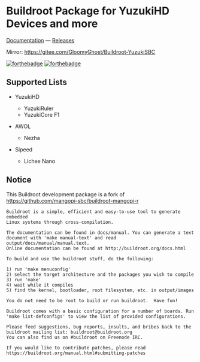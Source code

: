 # Buildroot Package for YuzukiHD Devices and more

[Documentation](https://yuzukihd.gloomyghost.com/Buildroot-YuzukiSBC/#/) &mdash;
[Releases](https://github.com/YuzukiHD/Buildroot-YuzukiSBC/releases)

Mirror: https://gitee.com/GloomyGhost/Buildroot-YuzukiSBC 

[![forthebadge](https://forthebadge.com/images/badges/contains-cat-gifs.svg)](https://forthebadge.com)
[![forthebadge](https://forthebadge.com/images/badges/compatibility-betamax.svg)](https://forthebadge.com)

## Supported Lists

- YuzukiHD
  - YuzukiRuler
  - YuzukiCore F1

- AWOL
  - Nezha

- Sipeed
  - Lichee Nano


## Notice
This Buildroot development package is a fork of https://github.com/mangopi-sbc/buildroot-mangopi-r

```
Buildroot is a simple, efficient and easy-to-use tool to generate embedded
Linux systems through cross-compilation.

The documentation can be found in docs/manual. You can generate a text
document with 'make manual-text' and read output/docs/manual/manual.text.
Online documentation can be found at http://buildroot.org/docs.html

To build and use the buildroot stuff, do the following:

1) run 'make menuconfig'
2) select the target architecture and the packages you wish to compile
3) run 'make'
4) wait while it compiles
5) find the kernel, bootloader, root filesystem, etc. in output/images

You do not need to be root to build or run buildroot.  Have fun!

Buildroot comes with a basic configuration for a number of boards. Run
'make list-defconfigs' to view the list of provided configurations.

Please feed suggestions, bug reports, insults, and bribes back to the
buildroot mailing list: buildroot@buildroot.org
You can also find us on #buildroot on Freenode IRC.

If you would like to contribute patches, please read
https://buildroot.org/manual.html#submitting-patches
```
